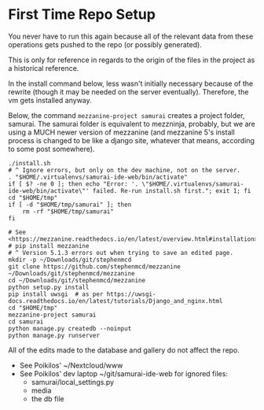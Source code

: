 # First Time Repo Setup
You never have to run this again because all of the relevant data from
these operations gets pushed to the repo (or possibly generated).

This is only for reference in regards to the origin of the files in the
project as a historical reference.

In the install command below, less wasn't initially necessary because of
the rewrite (though it may be needed on the server eventually).
Therefore, the vm gets installed anyway.

Below, the command `mezzanine-project samurai` creates a
project folder, samurai. The samurai folder is
equivalent to mezzninja, probably, but we are using a MUCH newer
version of mezzanine (and mezzanine 5's install process is changed to
be like a django site, whatever that means, according to some post
somewhere).

```
./install.sh
# ^ Ignore errors, but only on the dev machine, not on the server.
. "$HOME/.virtualenvs/samurai-ide-web/bin/activate"
if [ $? -ne 0 ]; then echo "Error: '. \"$HOME/.virtualenvs/samurai-ide-web/bin/activate\"' failed. Re-run install.sh first."; exit 1; fi
cd "$HOME/tmp"
if [ -d "$HOME/tmp/samurai" ]; then
    rm -rf "$HOME/tmp/samurai"
fi

# See <https://mezzanine.readthedocs.io/en/latest/overview.html#installation>
# pip install mezzanine
# ^ Version 5.1.3 errors out when trying to save an edited page.
mkdir -p ~/Downloads/git/stephenmcd
git clone https://github.com/stephenmcd/mezzanine ~/Downloads/git/stephenmcd/mezzanine
cd ~/Downloads/git/stephenmcd/mezzanine
python setup.py install
pip install uwsgi  # as per https://uwsgi-docs.readthedocs.io/en/latest/tutorials/Django_and_nginx.html
cd "$HOME/tmp"
mezzanine-project samurai
cd samurai
python manage.py createdb --noinput
python manage.py runserver
```

All of the edits made to the database and gallery do not affect the repo.
- See Poikilos' ~/Nextcloud/www
- See Poikilos' dev laptop ~/git/samurai-ide-web for ignored files:
  - samurai/local_settings.py
  - media
  - the db file
